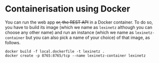 # Containerisation using Docker
You can run the web app ~~or, the REST API~~ in a Docker container. To do so, you have to build its image (which we name as `lexinetz` although you can choose any other name) and run an instance (which we name as `lexinetz-container` but you can also pick a name of your choice) of that image, as follows.

```
docker build -f local.dockerfile -t lexinetz .
docker create -p 8765:8765/tcp --name lexinetz-container lexinetz
```

<!-- If you want to change the settings of the app itself inside the container, login to the container as `root`. You can do this by running `docker exec -it tldrlc-container bash`. Once, you have the shell access in the container, edit the file `/app/.env` using the `nano` editor that is installed for convenience. For example, you can change the default behaviour of the containerised app to use your preferred remote graph, index and document storage. Then, restart the _same_ container, by running `docker container restart tldrlc-container`. Remember that these changes _will not_ propagate to any new container that you spin out of the image. -->
